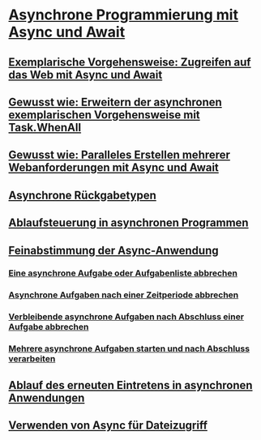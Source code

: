 # [Asynchrone Programmierung mit Async und Await](index.md)
## [Exemplarische Vorgehensweise: Zugreifen auf das Web mit Async und Await](walkthrough-accessing-the-web-by-using-async-and-await.md)
## [Gewusst wie: Erweitern der asynchronen exemplarischen Vorgehensweise mit Task.WhenAll](how-to-extend-the-async-walkthrough-by-using-task-whenall.md)
## [Gewusst wie: Paralleles Erstellen mehrerer Webanforderungen mit Async und Await](how-to-make-multiple-web-requests-in-parallel-by-using-async-and-await.md)
## [Asynchrone Rückgabetypen](async-return-types.md)
## [Ablaufsteuerung in asynchronen Programmen](control-flow-in-async-programs.md)
## [Feinabstimmung der Async-Anwendung](fine-tuning-your-async-application.md)
### [Eine asynchrone Aufgabe oder Aufgabenliste abbrechen](cancel-an-async-task-or-a-list-of-tasks.md)
### [Asynchrone Aufgaben nach einer Zeitperiode abbrechen](cancel-async-tasks-after-a-period-of-time.md)
### [Verbleibende asynchrone Aufgaben nach Abschluss einer Aufgabe abbrechen](cancel-remaining-async-tasks-after-one-is-complete.md)
### [Mehrere asynchrone Aufgaben starten und nach Abschluss verarbeiten](start-multiple-async-tasks-and-process-them-as-they-complete.md)
## [Ablauf des erneuten Eintretens in asynchronen Anwendungen](handling-reentrancy-in-async-apps.md)
## [Verwenden von Async für Dateizugriff](using-async-for-file-access.md)
